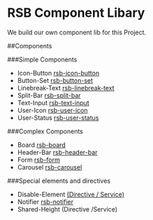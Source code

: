 # RSB Component Libary
We build our own component lib for this Project.

##Components

###Simple Components
* Icon-Button [rsb-icon-button](icon-button)
* Button-Set [rsb-button-set](button-set)
* Linebreak-Text [rsb-linebreak-text](linebreak-text)
* Split-Bar [rsb-split-bar](split-bar)
* Text-Input [rsb-text-input](text-input)
* User-Icon [rsb-user-icon](user-icon)
* User-Status [rsb-user-status](user-status)

###Complex Components
* Board [rsb-board](board)
* Header-Bar [rsb-header-bar](header-bar)
* Form [rsb-form](form)
* Carousel [rsb-carousel](carousel)

###Special elements and directives
* Disable-Element [(Directive / Service)](disable-element) 
* Notifier [rsb-notifier](notifier)
* Shared-Height (Directive /Service)
